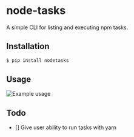 # node-tasks

A simple CLI for listing and executing npm tasks.

## Installation

```bash
$ pip install nodetasks
```

## Usage

![Example usage](example.gif)

## Todo

- [] Give user ability to run tasks with yarn
